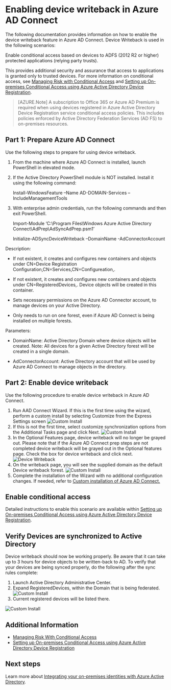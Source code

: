 <properties
	pageTitle="Enabling device writeback in Azure AD Connect | Windows Azure"
	description="This document details how to enable device writeback using Azure AD Connect"
	services="active-directory"
	documentationCenter=""
	authors="billmath"
	manager="StevenPo"
	editor="curtand"/>

<tags
	ms.service="active-directory"
	ms.date="09/15/2015"
	wacn.date=""/>

# Enabling device writeback in Azure AD Connect

The following documentation provides information on how to enable the device writeback feature in Azure AD Connect. Device Writeback is used in the following scenarios:

Enable conditional access based on devices to ADFS (2012 R2 or higher) protected applications (relying party trusts).

This provides additional security and assurance that access to applications is granted only to trusted devices. For more information on conditional access, see [Managing Risk with Conditional Access](/documentation/articles/active-directory-conditional-access) and [Setting up On-premises Conditional Access using Azure Active Directory Device Registration](https://msdn.microsoft.com/zh-cn/library/azure/dn788908.aspx).

>[AZURE.Note] A subscription to Office 365 or Azure AD Premium is required when using devices registered in Azure Active Directory Device Registration service conditional access policies. This includes policies enforced by Active Directory Federation Services (AD FS) to on-premises resources.

## Part 1: Prepare Azure AD Connect
Use the following steps to prepare for using device writeback.

1.	From the machine where Azure AD Connect is installed, launch PowerShell in elevated mode.

2.	If the Active Directory PowerShell module is NOT installed. Install it using the following command:

	Install-WindowsFeature –Name AD-DOMAIN-Services –IncludeManagementTools

3.	With enterprise admin credentials, run the following commands and then exit PowerShell.

	Import-Module ‘C:\Program Files\Windows Azure Active Directory Connect\AdPrep\AdSyncAdPrep.psm1’

	Initialize-ADSyncDeviceWriteback –DomainName <name> -AdConnectorAccount <account>

Description:



- If not existent, it creates and configures new containers and objects under CN=Device Registration Configuration,CN=Services,CN=Configureation,<forest-dn>.



- If not existent, it creates and configures new containers and objects under CN=RegisteredDevices,<domain-dn>. Device objects will be created in this container.



- Sets necessary permissions on the Azure AD Connector account, to manage devices on your Active Directory.



- Only needs to run on one forest, even if Azure AD Connect is being installed on multiple forests.

Parameters:


- DomainName: Active Directory Domain where device objects will be created. Note: All devices for a given Active Directory forest will be created in a single domain.


- AdConnectorAccount: Active Directory account that will be used by Azure AD Connect to manage objects in the directory.

## Part 2: Enable device writeback
Use the following procedure to enable device writeback in Azure AD Connect.

1.	Run AAD Connect Wizard. If this is the first time using the wizard, perform a custom install by selecting Customize from the Express Settings screen
![Custom Install](./media/active-directory-aadconnect-get-started-custom-device-writeback/devicewriteback1.png)
2.	If this is not the first time, select customize synchronization options from the Additional Tasks page and click Next.
![Custom Install](./media/active-directory-aadconnect-get-started-custom-device-writeback/devicewriteback2.png)
3.	In the Optional Features page, device writeback will no longer be grayed out. Please note that if the Azure AD Connect prep steps are not completed device writeback will be grayed out in the Optional features page. Check the box for device writeback and click next.
![Device Writeback](./media/active-directory-aadconnect-get-started-custom-device-writeback/devicewriteback3.png)
4.	On the writeback page, you will see the supplied domain as the default Device writeback forest.
![Custom Install](./media/active-directory-aadconnect-get-started-custom-device-writeback/devicewriteback4.png)
5.	Complete the installation of the Wizard with no additional configuration changes. If needed, refer to [Custom installation of Azure AD Connect.](/documentation/articles/active-directory-aadconnect-get-started-custom)



## Enable conditional access
Detailed instructions to enable this scenario are available within [Setting up On-premises Conditional Access using Azure Active Directory Device Registration](https://msdn.microsoft.com/zh-cn/library/azure/dn788908.aspx).

## Verify Devices are synchronized to Active Directory
Device writeback should now be working properly. Be aware that it can take up to 3 hours for device objects to be written-back to AD.  To verify that your devices are being synced properly, do the following after the sync rules complete:
1.	Launch Active Directory Administrative Center.
2.	Expand RegisteredDevices, within the Domain that is being federated.
![Custom Install](./media/active-directory-aadconnect-get-started-custom-device-writeback/devicewriteback5.png)
3.	Current registered devices will be listed there.

![Custom Install](./media/active-directory-aadconnect-get-started-custom-device-writeback/devicewriteback6.png)

## Additional Information
- [Managing Risk With Conditional Access](/documentation/articles/active-directory-conditional-access)
- [Setting up On-premises Conditional Access using Azure Active Directory Device Registration](https://msdn.microsoft.com/zh-cn/library/azure/dn788908.aspx)

## Next steps
Learn more about [Integrating your on-premises identities with Azure Active Directory](/documentation/articles/active-directory-aadconnect).
